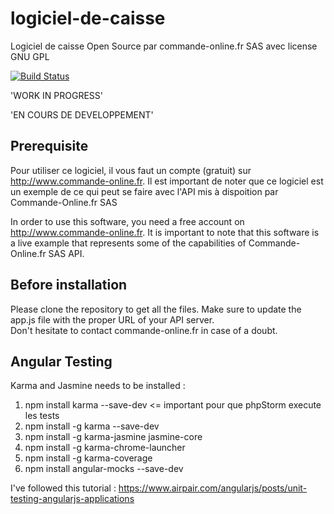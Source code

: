 # logiciel-de-caisse

Logiciel de caisse Open Source par commande-online.fr SAS avec license GNU GPL

[![Build Status](https://travis-ci.org/commande-online/logiciel-de-caisse.svg?branch=master)](https://travis-ci.org/commande-online/logiciel-de-caisse)

'WORK IN PROGRESS'

'EN COURS DE DEVELOPPEMENT'

## Prerequisite

Pour utiliser ce logiciel, il vous faut un compte (gratuit) sur http://www.commande-online.fr. Il est important de noter que ce logiciel est un exemple de ce qui peut se faire avec l'API mis à dispoition par Commande-Online.fr SAS

In order to use this software, you need a free account on http://www.commande-online.fr. It is important to note that this software is a live example that represents some of the capabilities of Commande-Online.fr SAS API.

## Before installation

Please clone the repository to get all the files. Make sure to update the app.js file with the proper URL of your API server.  
Don't hesitate to contact commande-online.fr in case of a doubt.

## Angular Testing 

Karma and Jasmine needs to be installed : 

1. npm install karma --save-dev  <= important pour que phpStorm execute les tests
2. npm install -g karma --save-dev
3. npm install -g karma-jasmine jasmine-core
4. npm install -g karma-chrome-launcher
5. npm install -g karma-coverage
6. npm install angular-mocks --save-dev

I've followed this tutorial : https://www.airpair.com/angularjs/posts/unit-testing-angularjs-applications